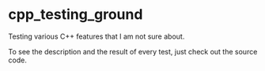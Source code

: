 # cpp_testing_ground

Testing various C++ features that I am not sure about.

To see the description and the result of every test, just check out the source code.
